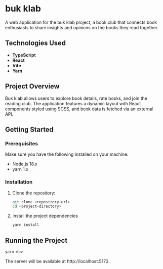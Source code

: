 # buk klab

A web application for the buk klab project, a book club that connects book enthusiasts to share insights and opinions on the books they read together.

## Technologies Used
- **TypeScript**
- **React**
- **Vite**
- **Yarn**

## Project Overview
Buk klab allows users to explore book details, rate books, and join the reading club. The application features a dynamic layout with React components styled using SCSS, and book data is fetched via an external API.

## Getting Started

### Prerequisites
Make sure you have the following installed on your machine:
   - Node.js 18.x
   - yarn 1.x

### Installation
1. Clone the repository:
   ```bash
   git clone <repository-url>
   cd <project-directory>
2. Install the project dependencies
   ```bash
   yarn install
   
## Running the Project
  ```bash
  yarn dev
```
The server will be available at http://localhost:5173.


